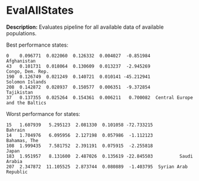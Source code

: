 
# EvalAllStates

**Description:** Evaluates pipeline for all available data of available populations.

Best performance states:

```          mae       mse      rmse      mape         r2                           state
0    0.096771  0.022060  0.126332  0.004027  -0.851984                     Afghanistan
43   0.101731  0.018064  0.130609  0.013237  -2.945269                Congo, Dem. Rep.
190  0.126749  0.021249  0.140721  0.010141 -45.212941                 Solomon Islands
208  0.142872  0.028937  0.150577  0.006351  -9.372854                      Tajikistan
37   0.137355  0.025264  0.154361  0.006211   0.700082  Central Europe and the Baltics
```


Worst performance for states:

```          mae        mse      rmse      mape         r2                 state
15   1.607939   5.295123  2.081330  0.101058 -72.733215               Bahrain
14   1.704976   6.095956  2.127198  0.057986  -1.112123          Bahamas, The
108  1.999435   7.581752  2.391191  0.075915  -2.255818                 Japan
183  1.951957   8.131600  2.487026  0.135619 -22.845503          Saudi Arabia
207  2.347872  11.105525  2.873744  0.080889  -1.403795  Syrian Arab Republic
```



